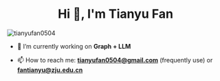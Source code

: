 <h1 align="center">Hi 👋, I'm Tianyu Fan</h1>

<p align="left"> <img src="https://komarev.com/ghpvc/?username=tianyufan0504&label=Profile%20views&color=0e75b6&style=flat" alt="tianyufan0504" /> </p>

- 🔭 I’m currently working on **Graph + LLM**

- 📫 How to reach me: **tianyufan0504@gmail.com** (frequently use)  or  **fantianyu@zju.edu.cn**

